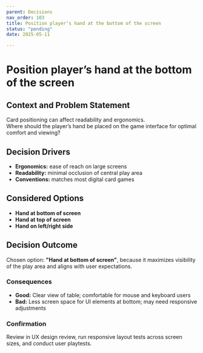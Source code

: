 ```yaml
---
parent: Decisions
nav_order: 103
title: Position player’s hand at the bottom of the screen
status: "pending"
date: 2025-05-11

---
```


# Position player’s hand at the bottom of the screen

## Context and Problem Statement

Card positioning can affect readability and ergonomics.  
Where should the player’s hand be placed on the game interface for optimal comfort and viewing?

## Decision Drivers

- **Ergonomics:** ease of reach on large screens  
- **Readability:** minimal occlusion of central play area  
- **Conventions:** matches most digital card games  

## Considered Options

- **Hand at bottom of screen**  
- **Hand at top of screen**  
- **Hand on left/right side**  

## Decision Outcome

Chosen option: **"Hand at bottom of screen"**, because it maximizes visibility of the play area and aligns with user expectations.  

### Consequences

- **Good:** Clear view of table; comfortable for mouse and keyboard users  
- **Bad:** Less screen space for UI elements at bottom; may need responsive adjustments  

### Confirmation

Review in UX design review, run responsive layout tests across screen sizes, and conduct user playtests.  
